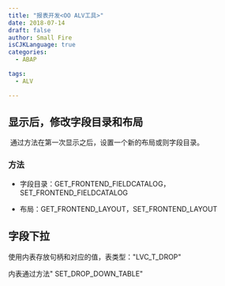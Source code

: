 ```yaml
---
title: "报表开发<OO ALV工具>"
date: 2018-07-14
draft: false
author: Small Fire
isCJKLanguage: true
categories: 
  - ABAP

tags: 
  - ALV

---
```



## 显示后，修改字段目录和布局

​	通过方法在第一次显示之后，设置一个新的布局或则字段目录。

### 方法

- 字段目录：GET_FRONTEND_FIELDCATALOG，SET_FRONTEND_FIELDCATALOG

- 布局：GET_FRONTEND_LAYOUT，SET_FRONTEND_LAYOUT



## 字段下拉

使用内表存放句柄和对应的值，表类型："LVC_T_DROP"

内表通过方法"
SET_DROP_DOWN_TABLE"

